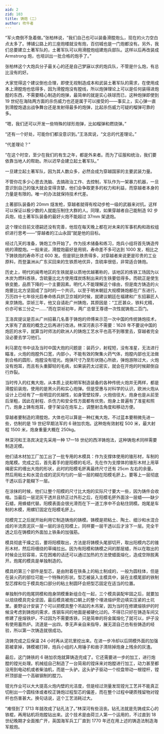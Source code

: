 ```yaml
---
aid: 2
zid: 103
title: 铸炮（二）
author: 吹牛者
---
```


“军火商倒不急着做。”张柏林说，“我们自己也可以装备滑膛炮么，现在的火力空白点太多了。博铺公路上的三座炮楼就没有炮，百仞城也是一门炮都没有。另外，我们总要建立土著军队的，土著军队可以用滑膛炮组建炮兵部队。这样以后再改装成 Armstrong 炮，也培训出一批合格的炮手了。”

张柏林这个大炮兵分子最关心的还是自己梦寐以求的炮兵队，不管是什么炮，有总比没有的好。

大家觉得这个建议倒也合理，即使无视制造成本和武装土著军队的需求，在使用成本上滑膛炮也低得多，因为滑膛炮没有膛线，所以炮弹理论上可以是任何装得进炮膛的东西，不需要精心制造的炮弹，最简单的就是实心铁球而已，这种炮弹即使到 19 世纪在海陆两方面的杀伤威力也还是属于可以接受的——事实上，实心弹一直到滑膛炮退出战争舞台还是发射得最多的炮弹，比起杀伤威力可疑的榴弹可靠的多。

“嗯，我们还可以开发一些特殊的球形炮弹，比如榴弹和燃烧弹。”

“还有一个好处，可能你们都没意识到。”王洛宾说，“文总的代差理论。”

“代差理论？”

“在这个时空，至少在我们的有生之年，都是外来者。而为了征服和统治，我们要依靠当地人的帮助。所以迟早会建立起土著军队。”

一旦建立起土著军队，因为其人数众多，必然会成为穿越国家的主要武装力量。

不管你花多少心思去洗脑、去搞政治工作、去控制，军队作为一架暴力机器，一旦意识到自己的强大就会变得贪婪，他们会争取更多的权力和利益，而穿越者本身的力量是有限的。唯一的办法就保持技术代差。

土著部队装备的 20mm 燧发枪，穿越者就得有栓动步枪一级的武器来对抗。这样可以保证以极少数的人就能压制住大群的人。同理，如果穿越者自己能制造 92 步兵炮，给土著军队装备的最好火炮不能超过 37mm 架退炮。

这个理论目前文德嗣还没有完善，他现在每天晚上都在对未来的军事机构和政权组织进行思考——“穿越者的江山永固”就是他的目标。

经过几天的准备，铸炮工作开始了。作为技术储备和练习，炮兵小组将首先铸造传统的滑膛炮。一般来说，滑膛炮最好是用铜，寿命差不多可达到 1000 发，相比之下铸铁炮的寿命不过 600 发。但是铜比铁贵得多，对穿越者来说更是珍贵的工业原料，而登瀛洲从广东买回来的生铁质地优异，含硫率很低，非常适合铸炮。

历史上，明代的闽粤地区的生铁就是以质地优越著称的，该地区的炼铁工场因为以木炭为燃料炼铁，含硫量比北方使用煤炭炼制出来的生铁要低得多。而硫正是使生铁变脆，品质下降的一个主要因素。明代人不能理解这个缘由，但是南方铸造的火炮要比北方坚固成了当时的一个共识。以至于明末朝廷大规模铸炮都在广东进行。万历四十七年徐光启奉命练兵拱卫京城的时候，就建议朝廷在福建和广东招募匠人来京铸炮。崇祯三年，他又自请赴广州铸炮，其原因是：“工匠甚众，铁料尤精，价亦可省三分之一……”而在崇祯初年，两广总督王尊德一次性就铸炮二百门。

王洛宾提议是否从广州招募几名善于铸炮的师傅来示范一次中国的传统铸炮技术，大家有了直观的概念之后再进行改进。林深河表示不需要：1628 年不要说中国的炮匠的水平，就算当时师法的欧洲人的铸炮工艺水平也高不到哪里去，穿越者完全没必要去学习他们。

利马窦在书中谈及当时中国大炮的问题是：装药少，射程短，没有准星，无法进行瞄准，火炮的炮膛外口宽，内部小，不能有效的聚集火药气体，炮膛内部也无法做到合格的圆形，炮膛没有镗光。炮弹尺寸乃至形状随心所欲，弹炮游隙过大，火炮没有炮耳，而且有头重脚轻的毛病，如果装药太过密实，就会在开炮的时候颠倒自行炸裂。

当时传入的红夷大炮，从本质上说和明军制造装备的各种传统火炮并无两样，都是滑膛前装炮，使用的是黑火药和实心炮弹。但是受惠与对科学的认识，欧洲火炮从设计上已经有了一些明显的优越性，如身管壁较厚，火炮倍径大，炮身也是从前至后渐粗，因此在射程、杀伤力和安全性方面都有优势。炮身上普遍有了准星和照门，炮身上铸有炮耳，便于架设在炮车上，调整射击角度和移动方便。

穿越者要制造的滑膛炮，大体也可以算是一种红夷大炮，不过蓝本要稍微先进一些，仿制的是 19 世纪早期法军的 6 磅加农炮。这种炮有效射程 500 米，最大射程 1500 米，炮身重量大概在 250kg。

林深河和王洛宾决定先采用一种 17—18 世纪的西洋铸炮法，这种铸炮术同样需要制造泥模。

他们请木材加工厂加工出了一批专用的木模具：作为支撑体使用的锥形材，车制的炮尾模。完成之后，首先着手的是阳模的毛坯。先在作为支撑体的锥形木材上用草绳密实的缠出大炮的形状，此时的阳模毛肧离最终尺寸还有 25cm 左右的余量。然后用粘土和水混合成的泥灰均匀的一层一层的糊在阳模毛肧上。要等上一层彻底干透以后才能糊下一层。

在涂抹的时候，他们让整个阳模的尺寸比大炮的实际尺寸要大一些，因为铸件会收缩。当最后一层泥灰干透并且矫正过外形之后，在阳模毛肧外面涂一层蜡——缺少石蜡，用蜂蜡代替。阳模表面会很光滑而在下一道工序中不会粘住阴模。炮尾是车制的木模，用螺钉固定在阳模毛肧上。

阳模完工之后就开始利用它制造铸炮的铸模。铸模是把粘土、陶土、细沙和水混合成的半流质泥灰一层一层的涂在阳模上，同样要一层干透以后才涂下一层。完全干透之后在铸模的外面加上铁条的加强筋。

模具彻底干燥之后，要将阳模取出，方法是将铸模头尾部切开，取出阳模内芯的锥形木材，然后将缠绕的草绳拉出。因为有阳模和铸模之间的那层蜡，所以在取出的时候会比较容易，实在困难的话还可以通过加热的方法使蜡面熔化，造成空隙脱离开。炮尾的模具是单独制造的。

模具的第三个部件是型芯，是由附着在铁条上的粘土制成的，一般为圆柱体，但是在装火药的部位可能一个特殊的形状。型芯被装入主模具中，装在主模尾部的铁制型芯撑和位于模具炮口部分的粘土制圆环会把型芯固定在适当的位置。

单独制作的炮尾阴模和炮身阴模重新组合在一起，三个模具装配牢固之后，就要加以焙烧模具完全坚固，最后模具被炮口朝上的整个埋进熔炉旁边填实压紧的土坑里。姜野设计安装了个可以把模具整个吊起的木吊架，因为当时在修建熔铁炉的时候没考虑到铸炮的需求，炼钢车间的地面是被硬化过的。不得已只好在铸造车间又修建了座熔铁炉，不过因为不需要炼铁，只是简单的将金属熔化了就可以，炉子没有使用蓄热炉。流道是一出四，季无声亲自来指导，展无涯自己也有些铸造的经验，所以第一次铸造就很成功。

浇铸完成之后保温 24 小时再从泥坑里挖出来。在进一步冷却以后阴模外面的加强筋被拿掉，铸模被打碎，炮兵小组的人用锤子和凿子清除掉炮身上残余的灰渣。

最后，这门铸铁的 6 磅加农炮就算铸造完成了。它还需要进一步的加工，进行炮膛的镗光处理。机械组自己制造了一台简易的镗床来对炮膛进行加工，动力甚至都没用到电动机或者柴油机，而是一头驴。这头驴子驱动一个绞盘带动一根镗杆，镗杆顶部是一个高碳钢制的膛刀。

镗光作业可以大大提高火炮内壁的光洁度，但是经过测量发现镗光工艺并不能真正切削出一个圆柱体或者校正铸炮过程型芯的偏差，而在整个过程中硬质残留物对镗杆也伤害甚大。换句话说，这个工艺消耗过大。

“难怪到了 1713 年就改成了钻孔法了。”林深河有些沮丧。钻孔法就是先铸成实心的铁棍，再用钻机将炮膛钻出来。这个技术是由荷兰人第一个运用的，不过直到 18 世纪晚期才全面推广开，英国海军兵工厂直到 1770 年还在用上述的铸造法制造海军舰炮。

